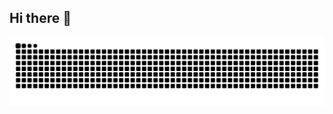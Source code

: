 ## Hi there 👋

<picture>
  <source
    media="(prefers-color-scheme: dark)"
    srcset="https://raw.githubusercontent.com/lorn666/lorn666/output/github-contribution-grid-snake-dark.svg"
  />
  <source
    media="(prefers-color-scheme: light)"
    srcset="https://raw.githubusercontent.com/lorn666/lorn666/output/github-contribution-grid-snake.svg"
  />
  <img
    alt="github contribution grid snake animation"
    src="https://raw.githubusercontent.com/lorn666/lorn666/output/github-contribution-grid-snake.svg"
  />
</picture>
<!--
**lorn666/lorn666** is a ✨ _special_ ✨ repository because its `README.md` (this file) appears on your GitHub profile.

Here are some ideas to get you started:

- 🔭 I’m currently working on ...
- 🌱 I’m currently learning ...
- 👯 I’m looking to collaborate on ...
- 🤔 I’m looking for help with ...
- 💬 Ask me about ...
- 📫 How to reach me: ...
- 😄 Pronouns: ...
- ⚡ Fun fact: ...
-->
